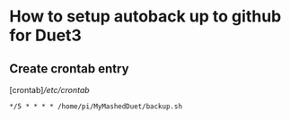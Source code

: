 # How to setup autoback up to github for Duet3

## Create crontab entry

[crontab]*/etc/crontab*
```crontab
*/5 * * * * /home/pi/MyMashedDuet/backup.sh
```
